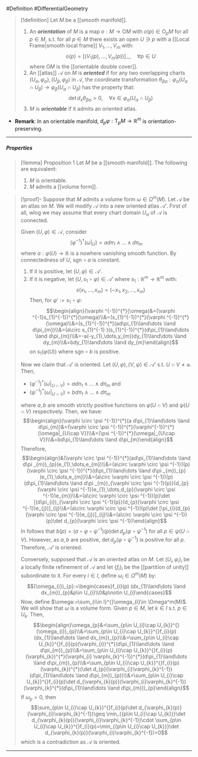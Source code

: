 #Definition #DifferentialGeometry 

> [!definition]
> Let $M$ be a [[smooth manifold]]. 
> 1. An ***orientation*** of $M$ is a map $o:M\to \text{O}M$ with $o(p)\in \text{O}_{p}M$ for all $p\in M$, s.t. for all $p\in M$ there exists an open $U\ni p$ with a [[Local Frame|smooth local frame]] $V_{1},\dots,V_{m}$ with: $$o(p)=[(V_{1}(p),\dots,V_{m}(p))]_{\sim},\quad \forall p\in U$$
>    where $\text{O}M$ is the [[orientable double cover]].
> 1. An [[atlas]] $\mathcal{A}$ on $M$ is ***oriented*** if for any two overlapping charts $(U_{\alpha},\varphi_{\alpha}),(U_{\beta},\varphi_{\beta})$ in $\mathcal{A}$, the coordinate transformation $\theta_{\beta\alpha}:\varphi_{\alpha}(U_{\alpha}\cap U_{\beta})\to\varphi_{\beta}(U_{\alpha}\cap U_{\beta})$ has the property that: $$\det d_{x}\theta_{\beta\alpha}>0,\quad \forall x\in\varphi_{\alpha}(U_{\alpha}\cap U_{\beta})$$
> 2. $M$ is ***orientable*** if it admits an oriented atlas.
- **Remark**: In an orientable manifold, $d_{p}\varphi:\text{T}_{p}M\to \mathbb{R}^m$ is orientation-preserving.
---
##### Properties
> [!lemma] Proposition 1
> Let $M$ be a [[smooth manifold]]. The following are equivalent:
> 1. $M$ is orientable.
> 2. $M$ admits a [[volume form]].

> [!proof]-
> Suppose that $M$ admits a volume form $\omega\in \Omega^m(M)$. Let $\mathcal{A}$ be an atlas on $M$. We will modify $\mathcal{A}$ into a new oriented atlas $\mathcal{A'}$. First of all, wlog we may assume that every chart domain $U_{\alpha}$ of $\mathcal{A}$ is connected.
> 
> Given $(U,\varphi)\in \mathcal{A}$, consider 
> $$(\varphi ^{-1})^{*}(\omega|_{U})=ad\pi_{1}\land\dots \land d\pi_{m}$$
> where $a:\varphi(U)\to \mathbb{R}$ is a nowhere vanishing smooth function. By connectedness of $U$, $\text{sgn}\circ a$ is constant. 
> 1. If it is positive, let $(U,\varphi)\in \mathcal{A'}$. 
> 2. If it is negative, let $(U,s_{1}\circ\varphi)\in \mathcal{A'}$ where $s_{1}:\mathbb{R}^m\to \mathbb{R}^m$ with: $$s(x_{1},\dots,x_{m})=(-x_{1},x_{2},\dots,x_{m})$$
>Then, for $\varphi':=s_{1}\circ\varphi$: $$\begin{align}(\varphi ^{-1})^{*}(\omega)&=(\varphi ^{-1}s_{1}^{-1})^{*}(\omega)\\&=(s_{1}^{-1})^{*}(\varphi ^{-1})^{*}(\omega)\\&=(s_{1}^{-1})^{*}(ad\pi_{1}\land\dots \land d\pi_{m})\\&=(a\circ s_{1}^{-1} )(s_{1}^{-1})^{*}(d\pi_{1}\land\dots \land d\pi_{m})\\&=-a(-y_{1},\dots,y_{m})dy_{1}\land\dots \land dy_{m}\\&=bdy_{1}\land\dots \land dy_{m}\end{align}$$on $s_{1}(\varphi(U))$ where $\text{sgn}\circ b$ is positive. 
>
>Now we claim that $\mathcal{A}'$ is oriented. Let $(U,\varphi),(V,\psi)\in \mathcal{A'}$ s.t. $U\cap V\neq \varnothing$. Then, 
>- $(\varphi ^{-1})^{*}(\omega|_{U\cap V})=ad\pi_{1}\land\dots \land d\pi_{m}$ and 
>- $(\psi ^{-1})^{*}(\omega|_{U\cap V})=bd\pi_{1}\land\dots \land d\pi_{m}$
>
>where $a,b$ are smooth strictly positive functions on $\varphi(U\cap V)$ and $\psi(U\cap V)$ respectively. Then, we have: $$\begin{align}(\varphi \circ \psi ^{-1})^{*}(a d\pi_{1}\land\dots \land d\pi_{m})&=(\varphi \circ \psi ^{-1})^{*}(\varphi^{-1})^{*}(\omega|_{U\cap V})\\&=(\psi ^{-1})^{*}(\omega|_{U\cap V})\\&=bd\pi_{1}\land\dots \land d\pi_{m}\end{align}$$Therefore, $$\begin{align}&(\varphi \circ \psi ^{-1})^{*}(ad\pi_{1}\land\dots \land d\pi _{m})_{p}(e_{1},\dots,e_{m})\\&=(a\circ \varphi \circ \psi ^{-1})(p)(\varphi \circ \psi ^{-1})^{*}(d\pi_{1}\land\dots \land d\pi _{m})_{p}(e_{1},\dots,e_{m})\\&=(a\circ \varphi \circ \psi ^{-1})(p)(d\pi_{1}\land\dots \land d\pi _{m})_{\varphi \circ \psi ^{-1}(p)}(d_{p}(\varphi \circ \psi ^{-1})e_{1},\dots,d_{p}(\varphi \circ \psi ^{-1})e_{m})\\&=(a\circ \varphi \circ \psi ^{-1})(p)\det [(d\pi_{i})_{\varphi \circ \psi ^{-1}(p)}(d_{p}(\varphi \circ \psi ^{-1})e_{j})]_{ij}\\&=(a\circ \varphi \circ \psi ^{-1})(p)\det [\pi_{i}(d_{p}(\varphi \circ \psi ^{-1})e_{j})]_{ij}\\&=(a\circ \varphi \circ \psi ^{-1})(p)\det d_{p}(\varphi \circ \psi ^{-1})\end{align}$$In follows that $b(p)=(a\circ \varphi \circ \psi ^{-1})(p)\det d_{p}(\varphi \circ \psi ^{-1})$ for all $p\in \psi(U\cap V)$. However, as $a,b$ are positive, $\det d_{p}(\varphi \circ\psi ^{-1})$ is positive for all $p$. Therefore, $\mathcal{A}'$ is oriented.
>
>Conversely, supposed that $\mathcal{A}$ is an oriented atlas on $M$. Let $(U_{i},\varphi_{i})_{i}$ be a locally finite refinement of $\mathcal{A}$ and let $\{ f_{i} \}_{i}$ be the [[partition of unity]] subordinate to it. For every $i\in I$, define $\omega_{i}\in \Omega^m(M)$ by: $$(\omega_{i})_{p}:=\begin{cases}f_{i}(p) (dx_{1}\land\dots \land dx_{m})_{p}&p\in U_{i}\\0&p\notin U_{i}\end{cases}$$Now, define $\omega:=\sum_{i\in I}^{}\omega_{i}\in \Omega^m(M)$. We will show that $\omega$ is a volume form. Given $p\in M$, let $k\in I$ s.t. $p\in U_{k}$. Then, $$\begin{align}\omega_{p}&=\sum_{p\in U_{i}\cap U_{k}}^{}(\omega_{i})_{p}\\&=\sum_{p\in U_{i}\cap U_{k}}^{}f_{i}(p)(dx_{1}\land\dots \land dx_{m})_{p}\\&=\sum_{p\in U_{i}\cap U_{k}}^{}f_{i}(p)(\varphi_{i})^{*}(d\pi_{1}\land\dots \land d\pi_{m})_{p}\\&=\sum_{p\in U_{i}\cap U_{k}}^{}f_{i}(p)(\varphi_{k})^{*}(\varphi_{i} \varphi_{k}^{-1})^{*}(d\pi_{1}\land\dots \land d\pi_{m})_{p}\\&=\sum_{p\in U_{i}\cap U_{k}}^{}f_{i}(p)(\varphi_{k})^{*}(\det d_{p}(\varphi_{i}\varphi_{k}^{-1})(d\pi_{1}\land\dots \land d\pi_{m})_{p})\\&=\sum_{p\in U_{i}\cap U_{k}}^{}f_{i}(p)\det d_{\varphi_{k}(p)}(\varphi_{i}\varphi_{k}^{-1})(\varphi_{k}^{*}(d\pi_{1}\land\dots \land d\pi_{m}))_{p}\end{align}$$If $\omega_{p}=0$, then $$\sum_{p\in U_{i}\cap U_{k}}^{}f_{i}(p)\det d_{\varphi_{k}(p)}(\varphi_{i}\varphi_{k}^{-1})\geq \min_{{p\in U_{i}\cap U_{k}}}\det d_{\varphi_{k}(p)}(\varphi_{i}\varphi_{k}^{-1})\cdot \sum_{p\in U_{i}\cap U_{k}}^{}f_{i}(p)=\min_{{p\in U_{i}\cap U_{k}}}\det d_{\varphi_{k}(p)}(\varphi_{i}\varphi_{k}^{-1})=0$$which is a contradiction as $\mathcal{A}$ is oriented.
---
